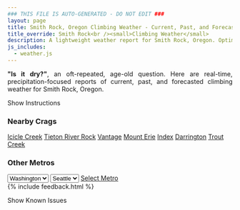 ```yaml
---
### THIS FILE IS AUTO-GENERATED - DO NOT EDIT ###
layout: page
title: Smith Rock, Oregon Climbing Weather - Current, Past, and Forecasted Report
title_override: Smith Rock<br /><small>Climbing Weather</small>
description: A lightweight weather report for Smith Rock, Oregon. Optimized for slow internet connections.
js_includes:
  - weather.js
---
```


<section class="measure center lh-copy f5-ns f6 ph2 mv4" style="text-align: justify;">
<strong>"Is it dry?"</strong>, an oft-repeated, age-old question. Here are real-time,
precipitation-focused reports of current, past, and forecasted climbing weather for Smith Rock, Oregon.
</section>

<p id="settings-toggle" class="mw5 b center tc hover-light-red black-70 pointer">Show Instructions</p>
<section id="settings" class="overflow-hidden" style="display:none;">
    <div class="mv2 ph2 center">
        <div class="fn f6 tc pv2">
            <p class="measure lh-copy center"><strong>Show/hide hourly forecasts</strong> by clicking the desired day.</p>
            <hr class="mw5 p0 mv2 o-60 b0 bt b--light-red light-red bg-light-red">
            <p class="measure lh-copy center"><strong>Current and Past conditions</strong> are measured by the nearest weather station. <strong>Forecast conditions</strong> are calculated and polled separately.</p>
            <hr class="mw5 p0 mv2 o-60 b0 bt b--light-red light-red bg-light-red">
            <p class="measure lh-copy center"><strong>Having issues?</strong> Try <a id="clear-cache" class="no-underline relative fancy-link light-red hover-light-red" href="#">clearing the local cache</a>.</p>
            <hr class="mw5 p0 mv2 o-60 b0 bt b--light-red light-red bg-light-red">
            <p class="measure lh-copy center">Weather data sourced from <a class="no-underline fancy-link relative light-red" target="_blank" href="https://www.weather.gov/documentation/services-web-api">weather.gov</a>.</p>
        </div>
    </div>
</section>
<section id="weather" data-crag="smith-rock-oregon" class="mv4-ns mv3 ph2 center"></section>
<section id="nearby" class="tc lh-copy">
  <h3>Nearby Crags</h3>
<a class="nowrap no-underline fancy-link relative light-red mh3" href="/crags/icicle-creek-washington-weather.html">Icicle Creek</a>
<a class="nowrap no-underline fancy-link relative light-red mh3" href="/crags/tieton-river-rock-washington-weather.html">Tieton River Rock</a>
<a class="nowrap no-underline fancy-link relative light-red mh3" href="/crags/vantage-washington-weather.html">Vantage</a>
<a class="nowrap no-underline fancy-link relative light-red mh3" href="/crags/mount-erie-washington-weather.html">Mount Erie</a>
<a class="nowrap no-underline fancy-link relative light-red mh3" href="/crags/index-washington-weather.html">Index</a>
<a class="nowrap no-underline fancy-link relative light-red mh3" href="/crags/darrington-washington-weather.html">Darrington</a>
<a class="nowrap no-underline fancy-link relative light-red mh3" href="/crags/trout-creek-oregon-weather.html">Trout Creek</a>
</section>
<section id="nearby" class="tc lh-copy">
  <h3>Other Metros</h3>
  <select class="ma1 bg-near-white pa2" id="stateSel">
    <option value="Texas">Texas</option>
    <option value="Washington" selected>Washington</option>
    <option value="Colorado">Colorado</option>
    <option value="Tennessee">Tennessee</option>
    <option value="Utah">Utah</option>
    <option value="California">California</option>
  </select>
  <select class="ma1 bg-near-white pa2" id="citySel">
    <option value="Seattle" selected>Seattle</option>
  </select>
  <a id="selectMetro" class="f6 link dim ph3 pv2 ma1 dib white bg-light-red" href="/crags/seattle-washington-weather.html">Select Metro</a>
  <script>
    var states = [];
    states["Texas"] = "Austin"
    states["Washington"] = "Seattle"
    states["Colorado"] = "Denver"
    states["Tennessee"] = "Nashville"
    states["Utah"] = "Salt Lake City"
    states["California"] = "San Francisco|Los Angeles"
  </script>
</section>
{% include feedback.html %}
<p id="issues-toggle" class="mw5 b center tc hover-light-red black-70 pointer">Show Known Issues</p>
<section id="issues" class="overflow-hidden tc f6">
</section>

<script>
  var weekly_PDT_43_53 = {"updated":"2020-12-21T05:27:28+00:00","units":"us","forecastGenerator":"BaselineForecastGenerator","generatedAt":"2020-12-21T08:52:20+00:00","updateTime":"2020-12-21T05:27:28+00:00","validTimes":"2020-12-20T23:00:00+00:00/P7DT15H","elevation":{"value":791.8704,"unitCode":"unit:m"},"periods":[{"number":1,"name":"Overnight","startTime":"2020-12-21T00:00:00-08:00","endTime":"2020-12-21T06:00:00-08:00","isDaytime":false,"temperature":45,"temperatureUnit":"F","temperatureTrend":"rising","windSpeed":"10 mph","windDirection":"S","icon":"https://api.weather.gov/icons/land/night/bkn?size=medium","shortForecast":"Mostly Cloudy","detailedForecast":"Mostly cloudy. Low around 45, with temperatures rising to around 47 overnight. South wind around 10 mph. New rainfall amounts less than a tenth of an inch possible."},{"number":2,"name":"Monday","startTime":"2020-12-21T06:00:00-08:00","endTime":"2020-12-21T18:00:00-08:00","isDaytime":true,"temperature":56,"temperatureUnit":"F","temperatureTrend":"falling","windSpeed":"10 to 18 mph","windDirection":"S","icon":"https://api.weather.gov/icons/land/day/sct/rain,40?size=medium","shortForecast":"Mostly Sunny then Chance Light Rain","detailedForecast":"A chance of rain after 4pm. Mostly sunny. High near 56, with temperatures falling to around 50 in the afternoon. South wind 10 to 18 mph, with gusts as high as 25 mph. Chance of precipitation is 40%. New rainfall amounts less than a tenth of an inch possible."},{"number":3,"name":"Monday Night","startTime":"2020-12-21T18:00:00-08:00","endTime":"2020-12-22T06:00:00-08:00","isDaytime":false,"temperature":28,"temperatureUnit":"F","temperatureTrend":"rising","windSpeed":"8 to 18 mph","windDirection":"W","icon":"https://api.weather.gov/icons/land/night/snow,40/snow,20?size=medium","shortForecast":"Chance Rain And Snow","detailedForecast":"A chance of rain before 7pm, then a chance of rain and snow between 7pm and 4am. Mostly cloudy. Low around 28, with temperatures rising to around 30 overnight. West wind 8 to 18 mph, with gusts as high as 25 mph. Chance of precipitation is 40%. Little or no snow accumulation expected."},{"number":4,"name":"Tuesday","startTime":"2020-12-22T06:00:00-08:00","endTime":"2020-12-22T18:00:00-08:00","isDaytime":true,"temperature":41,"temperatureUnit":"F","temperatureTrend":null,"windSpeed":"9 mph","windDirection":"W","icon":"https://api.weather.gov/icons/land/day/sct?size=medium","shortForecast":"Mostly Sunny","detailedForecast":"Mostly sunny, with a high near 41. West wind around 9 mph."},{"number":5,"name":"Tuesday Night","startTime":"2020-12-22T18:00:00-08:00","endTime":"2020-12-23T06:00:00-08:00","isDaytime":false,"temperature":18,"temperatureUnit":"F","temperatureTrend":null,"windSpeed":"2 to 7 mph","windDirection":"SE","icon":"https://api.weather.gov/icons/land/night/few?size=medium","shortForecast":"Mostly Clear","detailedForecast":"Mostly clear, with a low around 18. Southeast wind 2 to 7 mph."},{"number":6,"name":"Wednesday","startTime":"2020-12-23T06:00:00-08:00","endTime":"2020-12-23T18:00:00-08:00","isDaytime":true,"temperature":43,"temperatureUnit":"F","temperatureTrend":null,"windSpeed":"8 mph","windDirection":"SE","icon":"https://api.weather.gov/icons/land/day/sct?size=medium","shortForecast":"Mostly Sunny","detailedForecast":"Mostly sunny, with a high near 43."},{"number":7,"name":"Wednesday Night","startTime":"2020-12-23T18:00:00-08:00","endTime":"2020-12-24T06:00:00-08:00","isDaytime":false,"temperature":24,"temperatureUnit":"F","temperatureTrend":null,"windSpeed":"7 mph","windDirection":"SE","icon":"https://api.weather.gov/icons/land/night/sct?size=medium","shortForecast":"Partly Cloudy","detailedForecast":"Partly cloudy, with a low around 24."},{"number":8,"name":"Thursday","startTime":"2020-12-24T06:00:00-08:00","endTime":"2020-12-24T18:00:00-08:00","isDaytime":true,"temperature":44,"temperatureUnit":"F","temperatureTrend":null,"windSpeed":"9 mph","windDirection":"SE","icon":"https://api.weather.gov/icons/land/day/sct?size=medium","shortForecast":"Mostly Sunny","detailedForecast":"Mostly sunny, with a high near 44."},{"number":9,"name":"Thursday Night","startTime":"2020-12-24T18:00:00-08:00","endTime":"2020-12-25T06:00:00-08:00","isDaytime":false,"temperature":26,"temperatureUnit":"F","temperatureTrend":null,"windSpeed":"8 mph","windDirection":"SE","icon":"https://api.weather.gov/icons/land/night/sct?size=medium","shortForecast":"Partly Cloudy","detailedForecast":"Partly cloudy, with a low around 26."},{"number":10,"name":"Christmas Day","startTime":"2020-12-25T06:00:00-08:00","endTime":"2020-12-25T18:00:00-08:00","isDaytime":true,"temperature":43,"temperatureUnit":"F","temperatureTrend":null,"windSpeed":"9 mph","windDirection":"SE","icon":"https://api.weather.gov/icons/land/day/snow?size=medium","shortForecast":"Slight Chance Light Snow","detailedForecast":"A slight chance of snow between 10am and 1pm, then a slight chance of rain and snow. Mostly cloudy, with a high near 43."},{"number":11,"name":"Friday Night","startTime":"2020-12-25T18:00:00-08:00","endTime":"2020-12-26T06:00:00-08:00","isDaytime":false,"temperature":28,"temperatureUnit":"F","temperatureTrend":null,"windSpeed":"7 mph","windDirection":"S","icon":"https://api.weather.gov/icons/land/night/snow/bkn?size=medium","shortForecast":"Slight Chance Rain And Snow then Mostly Cloudy","detailedForecast":"A slight chance of rain before 7pm, then a slight chance of rain and snow between 7pm and 10pm. Mostly cloudy, with a low around 28."},{"number":12,"name":"Saturday","startTime":"2020-12-26T06:00:00-08:00","endTime":"2020-12-26T18:00:00-08:00","isDaytime":true,"temperature":43,"temperatureUnit":"F","temperatureTrend":null,"windSpeed":"7 mph","windDirection":"SW","icon":"https://api.weather.gov/icons/land/day/bkn?size=medium","shortForecast":"Partly Sunny","detailedForecast":"Partly sunny, with a high near 43."},{"number":13,"name":"Saturday Night","startTime":"2020-12-26T18:00:00-08:00","endTime":"2020-12-27T06:00:00-08:00","isDaytime":false,"temperature":25,"temperatureUnit":"F","temperatureTrend":null,"windSpeed":"6 mph","windDirection":"S","icon":"https://api.weather.gov/icons/land/night/bkn?size=medium","shortForecast":"Mostly Cloudy","detailedForecast":"Mostly cloudy, with a low around 25."},{"number":14,"name":"Sunday","startTime":"2020-12-27T06:00:00-08:00","endTime":"2020-12-27T18:00:00-08:00","isDaytime":true,"temperature":41,"temperatureUnit":"F","temperatureTrend":null,"windSpeed":"5 to 8 mph","windDirection":"SE","icon":"https://api.weather.gov/icons/land/day/bkn?size=medium","shortForecast":"Partly Sunny","detailedForecast":"Partly sunny, with a high near 41."}]}
  var hourly_PDT_43_53 = {"@context":["https://geojson.org/geojson-ld/geojson-context.jsonld",{"@version":"1.1","wx":"https://api.weather.gov/ontology#","geo":"http://www.opengis.net/ont/geosparql#","unit":"http://codes.wmo.int/common/unit/","@vocab":"https://api.weather.gov/ontology#"}],"type":"Feature","geometry":{"type":"Polygon","coordinates":[[[-121.1572663,44.3785809],[-121.1515057,44.3575001],[-121.1219841,44.3616204],[-121.1277386,44.3827015],[-121.1572663,44.3785809]]]},"properties":{"updated":"2020-12-21T05:27:28+00:00","units":"us","forecastGenerator":"HourlyForecastGenerator","generatedAt":"2020-12-21T08:52:21+00:00","updateTime":"2020-12-21T05:27:28+00:00","validTimes":"2020-12-20T23:00:00+00:00/P7DT15H","elevation":{"value":791.8704,"unitCode":"unit:m"},"periods":[{"number":1,"name":"","startTime":"2020-12-21T00:00:00-08:00","endTime":"2020-12-21T01:00:00-08:00","isDaytime":false,"temperature":49,"temperatureUnit":"F","temperatureTrend":null,"windSpeed":"9 mph","windDirection":"S","icon":"https://api.weather.gov/icons/land/night/bkn?size=small","shortForecast":"Mostly Cloudy","detailedForecast":""},{"number":2,"name":"","startTime":"2020-12-21T01:00:00-08:00","endTime":"2020-12-21T02:00:00-08:00","isDaytime":false,"temperature":49,"temperatureUnit":"F","temperatureTrend":null,"windSpeed":"10 mph","windDirection":"S","icon":"https://api.weather.gov/icons/land/night/bkn?size=small","shortForecast":"Mostly Cloudy","detailedForecast":""},{"number":3,"name":"","startTime":"2020-12-21T02:00:00-08:00","endTime":"2020-12-21T03:00:00-08:00","isDaytime":false,"temperature":49,"temperatureUnit":"F","temperatureTrend":null,"windSpeed":"10 mph","windDirection":"S","icon":"https://api.weather.gov/icons/land/night/bkn?size=small","shortForecast":"Mostly Cloudy","detailedForecast":""},{"number":4,"name":"","startTime":"2020-12-21T03:00:00-08:00","endTime":"2020-12-21T04:00:00-08:00","isDaytime":false,"temperature":49,"temperatureUnit":"F","temperatureTrend":null,"windSpeed":"10 mph","windDirection":"S","icon":"https://api.weather.gov/icons/land/night/bkn?size=small","shortForecast":"Mostly Cloudy","detailedForecast":""},{"number":5,"name":"","startTime":"2020-12-21T04:00:00-08:00","endTime":"2020-12-21T05:00:00-08:00","isDaytime":false,"temperature":48,"temperatureUnit":"F","temperatureTrend":null,"windSpeed":"10 mph","windDirection":"S","icon":"https://api.weather.gov/icons/land/night/bkn?size=small","shortForecast":"Mostly Cloudy","detailedForecast":""},{"number":6,"name":"","startTime":"2020-12-21T05:00:00-08:00","endTime":"2020-12-21T06:00:00-08:00","isDaytime":false,"temperature":47,"temperatureUnit":"F","temperatureTrend":null,"windSpeed":"10 mph","windDirection":"S","icon":"https://api.weather.gov/icons/land/night/bkn?size=small","shortForecast":"Mostly Cloudy","detailedForecast":""},{"number":7,"name":"","startTime":"2020-12-21T06:00:00-08:00","endTime":"2020-12-21T07:00:00-08:00","isDaytime":true,"temperature":46,"temperatureUnit":"F","temperatureTrend":null,"windSpeed":"10 mph","windDirection":"S","icon":"https://api.weather.gov/icons/land/day/bkn?size=small","shortForecast":"Partly Sunny","detailedForecast":""},{"number":8,"name":"","startTime":"2020-12-21T07:00:00-08:00","endTime":"2020-12-21T08:00:00-08:00","isDaytime":true,"temperature":45,"temperatureUnit":"F","temperatureTrend":null,"windSpeed":"10 mph","windDirection":"S","icon":"https://api.weather.gov/icons/land/day/sct?size=small","shortForecast":"Mostly Sunny","detailedForecast":""},{"number":9,"name":"","startTime":"2020-12-21T08:00:00-08:00","endTime":"2020-12-21T09:00:00-08:00","isDaytime":true,"temperature":45,"temperatureUnit":"F","temperatureTrend":null,"windSpeed":"10 mph","windDirection":"S","icon":"https://api.weather.gov/icons/land/day/sct?size=small","shortForecast":"Mostly Sunny","detailedForecast":""},{"number":10,"name":"","startTime":"2020-12-21T09:00:00-08:00","endTime":"2020-12-21T10:00:00-08:00","isDaytime":true,"temperature":46,"temperatureUnit":"F","temperatureTrend":null,"windSpeed":"10 mph","windDirection":"S","icon":"https://api.weather.gov/icons/land/day/sct?size=small","shortForecast":"Mostly Sunny","detailedForecast":""},{"number":11,"name":"","startTime":"2020-12-21T10:00:00-08:00","endTime":"2020-12-21T11:00:00-08:00","isDaytime":true,"temperature":48,"temperatureUnit":"F","temperatureTrend":null,"windSpeed":"10 mph","windDirection":"S","icon":"https://api.weather.gov/icons/land/day/sct?size=small","shortForecast":"Mostly Sunny","detailedForecast":""},{"number":12,"name":"","startTime":"2020-12-21T11:00:00-08:00","endTime":"2020-12-21T12:00:00-08:00","isDaytime":true,"temperature":51,"temperatureUnit":"F","temperatureTrend":null,"windSpeed":"10 mph","windDirection":"S","icon":"https://api.weather.gov/icons/land/day/sct?size=small","shortForecast":"Mostly Sunny","detailedForecast":""},{"number":13,"name":"","startTime":"2020-12-21T12:00:00-08:00","endTime":"2020-12-21T13:00:00-08:00","isDaytime":true,"temperature":53,"temperatureUnit":"F","temperatureTrend":null,"windSpeed":"10 mph","windDirection":"S","icon":"https://api.weather.gov/icons/land/day/sct?size=small","shortForecast":"Mostly Sunny","detailedForecast":""},{"number":14,"name":"","startTime":"2020-12-21T13:00:00-08:00","endTime":"2020-12-21T14:00:00-08:00","isDaytime":true,"temperature":55,"temperatureUnit":"F","temperatureTrend":null,"windSpeed":"15 mph","windDirection":"S","icon":"https://api.weather.gov/icons/land/day/sct?size=small","shortForecast":"Mostly Sunny","detailedForecast":""},{"number":15,"name":"","startTime":"2020-12-21T14:00:00-08:00","endTime":"2020-12-21T15:00:00-08:00","isDaytime":true,"temperature":56,"temperatureUnit":"F","temperatureTrend":null,"windSpeed":"15 mph","windDirection":"S","icon":"https://api.weather.gov/icons/land/day/sct?size=small","shortForecast":"Mostly Sunny","detailedForecast":""},{"number":16,"name":"","startTime":"2020-12-21T15:00:00-08:00","endTime":"2020-12-21T16:00:00-08:00","isDaytime":true,"temperature":56,"temperatureUnit":"F","temperatureTrend":null,"windSpeed":"15 mph","windDirection":"S","icon":"https://api.weather.gov/icons/land/day/sct?size=small","shortForecast":"Mostly Sunny","detailedForecast":""},{"number":17,"name":"","startTime":"2020-12-21T16:00:00-08:00","endTime":"2020-12-21T17:00:00-08:00","isDaytime":true,"temperature":54,"temperatureUnit":"F","temperatureTrend":null,"windSpeed":"18 mph","windDirection":"W","icon":"https://api.weather.gov/icons/land/day/rain?size=small","shortForecast":"Chance Light Rain","detailedForecast":""},{"number":18,"name":"","startTime":"2020-12-21T17:00:00-08:00","endTime":"2020-12-21T18:00:00-08:00","isDaytime":true,"temperature":50,"temperatureUnit":"F","temperatureTrend":null,"windSpeed":"18 mph","windDirection":"W","icon":"https://api.weather.gov/icons/land/day/rain?size=small","shortForecast":"Chance Light Rain","detailedForecast":""},{"number":19,"name":"","startTime":"2020-12-21T18:00:00-08:00","endTime":"2020-12-21T19:00:00-08:00","isDaytime":false,"temperature":46,"temperatureUnit":"F","temperatureTrend":null,"windSpeed":"18 mph","windDirection":"W","icon":"https://api.weather.gov/icons/land/night/rain?size=small","shortForecast":"Chance Light Rain","detailedForecast":""},{"number":20,"name":"","startTime":"2020-12-21T19:00:00-08:00","endTime":"2020-12-21T20:00:00-08:00","isDaytime":false,"temperature":42,"temperatureUnit":"F","temperatureTrend":null,"windSpeed":"16 mph","windDirection":"W","icon":"https://api.weather.gov/icons/land/night/snow?size=small","shortForecast":"Chance Rain And Snow","detailedForecast":""},{"number":21,"name":"","startTime":"2020-12-21T20:00:00-08:00","endTime":"2020-12-21T21:00:00-08:00","isDaytime":false,"temperature":40,"temperatureUnit":"F","temperatureTrend":null,"windSpeed":"16 mph","windDirection":"W","icon":"https://api.weather.gov/icons/land/night/snow?size=small","shortForecast":"Chance Rain And Snow","detailedForecast":""},{"number":22,"name":"","startTime":"2020-12-21T21:00:00-08:00","endTime":"2020-12-21T22:00:00-08:00","isDaytime":false,"temperature":38,"temperatureUnit":"F","temperatureTrend":null,"windSpeed":"16 mph","windDirection":"W","icon":"https://api.weather.gov/icons/land/night/snow?size=small","shortForecast":"Chance Rain And Snow","detailedForecast":""},{"number":23,"name":"","startTime":"2020-12-21T22:00:00-08:00","endTime":"2020-12-21T23:00:00-08:00","isDaytime":false,"temperature":37,"temperatureUnit":"F","temperatureTrend":null,"windSpeed":"12 mph","windDirection":"W","icon":"https://api.weather.gov/icons/land/night/snow?size=small","shortForecast":"Slight Chance Light Snow","detailedForecast":""},{"number":24,"name":"","startTime":"2020-12-21T23:00:00-08:00","endTime":"2020-12-22T00:00:00-08:00","isDaytime":false,"temperature":35,"temperatureUnit":"F","temperatureTrend":null,"windSpeed":"12 mph","windDirection":"W","icon":"https://api.weather.gov/icons/land/night/snow?size=small","shortForecast":"Slight Chance Light Snow","detailedForecast":""},{"number":25,"name":"","startTime":"2020-12-22T00:00:00-08:00","endTime":"2020-12-22T01:00:00-08:00","isDaytime":false,"temperature":33,"temperatureUnit":"F","temperatureTrend":null,"windSpeed":"12 mph","windDirection":"W","icon":"https://api.weather.gov/icons/land/night/snow?size=small","shortForecast":"Slight Chance Light Snow","detailedForecast":""},{"number":26,"name":"","startTime":"2020-12-22T01:00:00-08:00","endTime":"2020-12-22T02:00:00-08:00","isDaytime":false,"temperature":31,"temperatureUnit":"F","temperatureTrend":null,"windSpeed":"14 mph","windDirection":"W","icon":"https://api.weather.gov/icons/land/night/snow?size=small","shortForecast":"Slight Chance Light Snow","detailedForecast":""},{"number":27,"name":"","startTime":"2020-12-22T02:00:00-08:00","endTime":"2020-12-22T03:00:00-08:00","isDaytime":false,"temperature":31,"temperatureUnit":"F","temperatureTrend":null,"windSpeed":"14 mph","windDirection":"W","icon":"https://api.weather.gov/icons/land/night/snow?size=small","shortForecast":"Slight Chance Light Snow","detailedForecast":""},{"number":28,"name":"","startTime":"2020-12-22T03:00:00-08:00","endTime":"2020-12-22T04:00:00-08:00","isDaytime":false,"temperature":31,"temperatureUnit":"F","temperatureTrend":null,"windSpeed":"14 mph","windDirection":"W","icon":"https://api.weather.gov/icons/land/night/snow?size=small","shortForecast":"Slight Chance Light Snow","detailedForecast":""},{"number":29,"name":"","startTime":"2020-12-22T04:00:00-08:00","endTime":"2020-12-22T05:00:00-08:00","isDaytime":false,"temperature":31,"temperatureUnit":"F","temperatureTrend":null,"windSpeed":"8 mph","windDirection":"W","icon":"https://api.weather.gov/icons/land/night/sct?size=small","shortForecast":"Partly Cloudy","detailedForecast":""},{"number":30,"name":"","startTime":"2020-12-22T05:00:00-08:00","endTime":"2020-12-22T06:00:00-08:00","isDaytime":false,"temperature":30,"temperatureUnit":"F","temperatureTrend":null,"windSpeed":"8 mph","windDirection":"W","icon":"https://api.weather.gov/icons/land/night/sct?size=small","shortForecast":"Partly Cloudy","detailedForecast":""},{"number":31,"name":"","startTime":"2020-12-22T06:00:00-08:00","endTime":"2020-12-22T07:00:00-08:00","isDaytime":true,"temperature":29,"temperatureUnit":"F","temperatureTrend":null,"windSpeed":"8 mph","windDirection":"W","icon":"https://api.weather.gov/icons/land/day/sct?size=small","shortForecast":"Mostly Sunny","detailedForecast":""},{"number":32,"name":"","startTime":"2020-12-22T07:00:00-08:00","endTime":"2020-12-22T08:00:00-08:00","isDaytime":true,"temperature":28,"temperatureUnit":"F","temperatureTrend":null,"windSpeed":"9 mph","windDirection":"W","icon":"https://api.weather.gov/icons/land/day/sct?size=small","shortForecast":"Mostly Sunny","detailedForecast":""},{"number":33,"name":"","startTime":"2020-12-22T08:00:00-08:00","endTime":"2020-12-22T09:00:00-08:00","isDaytime":true,"temperature":30,"temperatureUnit":"F","temperatureTrend":null,"windSpeed":"9 mph","windDirection":"W","icon":"https://api.weather.gov/icons/land/day/sct?size=small","shortForecast":"Mostly Sunny","detailedForecast":""},{"number":34,"name":"","startTime":"2020-12-22T09:00:00-08:00","endTime":"2020-12-22T10:00:00-08:00","isDaytime":true,"temperature":32,"temperatureUnit":"F","temperatureTrend":null,"windSpeed":"9 mph","windDirection":"W","icon":"https://api.weather.gov/icons/land/day/sct?size=small","shortForecast":"Mostly Sunny","detailedForecast":""},{"number":35,"name":"","startTime":"2020-12-22T10:00:00-08:00","endTime":"2020-12-22T11:00:00-08:00","isDaytime":true,"temperature":35,"temperatureUnit":"F","temperatureTrend":null,"windSpeed":"9 mph","windDirection":"W","icon":"https://api.weather.gov/icons/land/day/sct?size=small","shortForecast":"Mostly Sunny","detailedForecast":""},{"number":36,"name":"","startTime":"2020-12-22T11:00:00-08:00","endTime":"2020-12-22T12:00:00-08:00","isDaytime":true,"temperature":38,"temperatureUnit":"F","temperatureTrend":null,"windSpeed":"9 mph","windDirection":"W","icon":"https://api.weather.gov/icons/land/day/sct?size=small","shortForecast":"Mostly Sunny","detailedForecast":""},{"number":37,"name":"","startTime":"2020-12-22T12:00:00-08:00","endTime":"2020-12-22T13:00:00-08:00","isDaytime":true,"temperature":39,"temperatureUnit":"F","temperatureTrend":null,"windSpeed":"9 mph","windDirection":"W","icon":"https://api.weather.gov/icons/land/day/sct?size=small","shortForecast":"Mostly Sunny","detailedForecast":""},{"number":38,"name":"","startTime":"2020-12-22T13:00:00-08:00","endTime":"2020-12-22T14:00:00-08:00","isDaytime":true,"temperature":40,"temperatureUnit":"F","temperatureTrend":null,"windSpeed":"7 mph","windDirection":"NW","icon":"https://api.weather.gov/icons/land/day/few?size=small","shortForecast":"Sunny","detailedForecast":""},{"number":39,"name":"","startTime":"2020-12-22T14:00:00-08:00","endTime":"2020-12-22T15:00:00-08:00","isDaytime":true,"temperature":41,"temperatureUnit":"F","temperatureTrend":null,"windSpeed":"7 mph","windDirection":"NW","icon":"https://api.weather.gov/icons/land/day/few?size=small","shortForecast":"Sunny","detailedForecast":""},{"number":40,"name":"","startTime":"2020-12-22T15:00:00-08:00","endTime":"2020-12-22T16:00:00-08:00","isDaytime":true,"temperature":41,"temperatureUnit":"F","temperatureTrend":null,"windSpeed":"7 mph","windDirection":"NW","icon":"https://api.weather.gov/icons/land/day/few?size=small","shortForecast":"Sunny","detailedForecast":""},{"number":41,"name":"","startTime":"2020-12-22T16:00:00-08:00","endTime":"2020-12-22T17:00:00-08:00","isDaytime":true,"temperature":39,"temperatureUnit":"F","temperatureTrend":null,"windSpeed":"7 mph","windDirection":"NW","icon":"https://api.weather.gov/icons/land/day/few?size=small","shortForecast":"Sunny","detailedForecast":""},{"number":42,"name":"","startTime":"2020-12-22T17:00:00-08:00","endTime":"2020-12-22T18:00:00-08:00","isDaytime":true,"temperature":36,"temperatureUnit":"F","temperatureTrend":null,"windSpeed":"7 mph","windDirection":"NW","icon":"https://api.weather.gov/icons/land/day/few?size=small","shortForecast":"Sunny","detailedForecast":""},{"number":43,"name":"","startTime":"2020-12-22T18:00:00-08:00","endTime":"2020-12-22T19:00:00-08:00","isDaytime":false,"temperature":32,"temperatureUnit":"F","temperatureTrend":null,"windSpeed":"7 mph","windDirection":"NW","icon":"https://api.weather.gov/icons/land/night/few?size=small","shortForecast":"Mostly Clear","detailedForecast":""},{"number":44,"name":"","startTime":"2020-12-22T19:00:00-08:00","endTime":"2020-12-22T20:00:00-08:00","isDaytime":false,"temperature":29,"temperatureUnit":"F","temperatureTrend":null,"windSpeed":"3 mph","windDirection":"NW","icon":"https://api.weather.gov/icons/land/night/few?size=small","shortForecast":"Mostly Clear","detailedForecast":""},{"number":45,"name":"","startTime":"2020-12-22T20:00:00-08:00","endTime":"2020-12-22T21:00:00-08:00","isDaytime":false,"temperature":28,"temperatureUnit":"F","temperatureTrend":null,"windSpeed":"3 mph","windDirection":"NW","icon":"https://api.weather.gov/icons/land/night/few?size=small","shortForecast":"Mostly Clear","detailedForecast":""},{"number":46,"name":"","startTime":"2020-12-22T21:00:00-08:00","endTime":"2020-12-22T22:00:00-08:00","isDaytime":false,"temperature":27,"temperatureUnit":"F","temperatureTrend":null,"windSpeed":"3 mph","windDirection":"NW","icon":"https://api.weather.gov/icons/land/night/few?size=small","shortForecast":"Mostly Clear","detailedForecast":""},{"number":47,"name":"","startTime":"2020-12-22T22:00:00-08:00","endTime":"2020-12-22T23:00:00-08:00","isDaytime":false,"temperature":27,"temperatureUnit":"F","temperatureTrend":null,"windSpeed":"2 mph","windDirection":"S","icon":"https://api.weather.gov/icons/land/night/few?size=small","shortForecast":"Mostly Clear","detailedForecast":""},{"number":48,"name":"","startTime":"2020-12-22T23:00:00-08:00","endTime":"2020-12-23T00:00:00-08:00","isDaytime":false,"temperature":25,"temperatureUnit":"F","temperatureTrend":null,"windSpeed":"2 mph","windDirection":"S","icon":"https://api.weather.gov/icons/land/night/few?size=small","shortForecast":"Mostly Clear","detailedForecast":""},{"number":49,"name":"","startTime":"2020-12-23T00:00:00-08:00","endTime":"2020-12-23T01:00:00-08:00","isDaytime":false,"temperature":24,"temperatureUnit":"F","temperatureTrend":null,"windSpeed":"2 mph","windDirection":"S","icon":"https://api.weather.gov/icons/land/night/few?size=small","shortForecast":"Mostly Clear","detailedForecast":""},{"number":50,"name":"","startTime":"2020-12-23T01:00:00-08:00","endTime":"2020-12-23T02:00:00-08:00","isDaytime":false,"temperature":23,"temperatureUnit":"F","temperatureTrend":null,"windSpeed":"3 mph","windDirection":"SE","icon":"https://api.weather.gov/icons/land/night/few?size=small","shortForecast":"Mostly Clear","detailedForecast":""},{"number":51,"name":"","startTime":"2020-12-23T02:00:00-08:00","endTime":"2020-12-23T03:00:00-08:00","isDaytime":false,"temperature":23,"temperatureUnit":"F","temperatureTrend":null,"windSpeed":"3 mph","windDirection":"SE","icon":"https://api.weather.gov/icons/land/night/few?size=small","shortForecast":"Mostly Clear","detailedForecast":""},{"number":52,"name":"","startTime":"2020-12-23T03:00:00-08:00","endTime":"2020-12-23T04:00:00-08:00","isDaytime":false,"temperature":24,"temperatureUnit":"F","temperatureTrend":null,"windSpeed":"3 mph","windDirection":"SE","icon":"https://api.weather.gov/icons/land/night/few?size=small","shortForecast":"Mostly Clear","detailedForecast":""},{"number":53,"name":"","startTime":"2020-12-23T04:00:00-08:00","endTime":"2020-12-23T05:00:00-08:00","isDaytime":false,"temperature":23,"temperatureUnit":"F","temperatureTrend":null,"windSpeed":"6 mph","windDirection":"SE","icon":"https://api.weather.gov/icons/land/night/few?size=small","shortForecast":"Mostly Clear","detailedForecast":""},{"number":54,"name":"","startTime":"2020-12-23T05:00:00-08:00","endTime":"2020-12-23T06:00:00-08:00","isDaytime":false,"temperature":21,"temperatureUnit":"F","temperatureTrend":null,"windSpeed":"6 mph","windDirection":"SE","icon":"https://api.weather.gov/icons/land/night/few?size=small","shortForecast":"Mostly Clear","detailedForecast":""},{"number":55,"name":"","startTime":"2020-12-23T06:00:00-08:00","endTime":"2020-12-23T07:00:00-08:00","isDaytime":true,"temperature":19,"temperatureUnit":"F","temperatureTrend":null,"windSpeed":"6 mph","windDirection":"SE","icon":"https://api.weather.gov/icons/land/day/few?size=small","shortForecast":"Sunny","detailedForecast":""},{"number":56,"name":"","startTime":"2020-12-23T07:00:00-08:00","endTime":"2020-12-23T08:00:00-08:00","isDaytime":true,"temperature":18,"temperatureUnit":"F","temperatureTrend":null,"windSpeed":"7 mph","windDirection":"SE","icon":"https://api.weather.gov/icons/land/day/sct?size=small","shortForecast":"Mostly Sunny","detailedForecast":""},{"number":57,"name":"","startTime":"2020-12-23T08:00:00-08:00","endTime":"2020-12-23T09:00:00-08:00","isDaytime":true,"temperature":21,"temperatureUnit":"F","temperatureTrend":null,"windSpeed":"7 mph","windDirection":"SE","icon":"https://api.weather.gov/icons/land/day/sct?size=small","shortForecast":"Mostly Sunny","detailedForecast":""},{"number":58,"name":"","startTime":"2020-12-23T09:00:00-08:00","endTime":"2020-12-23T10:00:00-08:00","isDaytime":true,"temperature":25,"temperatureUnit":"F","temperatureTrend":null,"windSpeed":"7 mph","windDirection":"SE","icon":"https://api.weather.gov/icons/land/day/sct?size=small","shortForecast":"Mostly Sunny","detailedForecast":""},{"number":59,"name":"","startTime":"2020-12-23T10:00:00-08:00","endTime":"2020-12-23T11:00:00-08:00","isDaytime":true,"temperature":31,"temperatureUnit":"F","temperatureTrend":null,"windSpeed":"7 mph","windDirection":"SE","icon":"https://api.weather.gov/icons/land/day/few?size=small","shortForecast":"Sunny","detailedForecast":""},{"number":60,"name":"","startTime":"2020-12-23T11:00:00-08:00","endTime":"2020-12-23T12:00:00-08:00","isDaytime":true,"temperature":36,"temperatureUnit":"F","temperatureTrend":null,"windSpeed":"7 mph","windDirection":"SE","icon":"https://api.weather.gov/icons/land/day/few?size=small","shortForecast":"Sunny","detailedForecast":""},{"number":61,"name":"","startTime":"2020-12-23T12:00:00-08:00","endTime":"2020-12-23T13:00:00-08:00","isDaytime":true,"temperature":40,"temperatureUnit":"F","temperatureTrend":null,"windSpeed":"7 mph","windDirection":"SE","icon":"https://api.weather.gov/icons/land/day/few?size=small","shortForecast":"Sunny","detailedForecast":""},{"number":62,"name":"","startTime":"2020-12-23T13:00:00-08:00","endTime":"2020-12-23T14:00:00-08:00","isDaytime":true,"temperature":43,"temperatureUnit":"F","temperatureTrend":null,"windSpeed":"8 mph","windDirection":"SE","icon":"https://api.weather.gov/icons/land/day/sct?size=small","shortForecast":"Mostly Sunny","detailedForecast":""},{"number":63,"name":"","startTime":"2020-12-23T14:00:00-08:00","endTime":"2020-12-23T15:00:00-08:00","isDaytime":true,"temperature":43,"temperatureUnit":"F","temperatureTrend":null,"windSpeed":"8 mph","windDirection":"SE","icon":"https://api.weather.gov/icons/land/day/sct?size=small","shortForecast":"Mostly Sunny","detailedForecast":""},{"number":64,"name":"","startTime":"2020-12-23T15:00:00-08:00","endTime":"2020-12-23T16:00:00-08:00","isDaytime":true,"temperature":42,"temperatureUnit":"F","temperatureTrend":null,"windSpeed":"8 mph","windDirection":"SE","icon":"https://api.weather.gov/icons/land/day/sct?size=small","shortForecast":"Mostly Sunny","detailedForecast":""},{"number":65,"name":"","startTime":"2020-12-23T16:00:00-08:00","endTime":"2020-12-23T17:00:00-08:00","isDaytime":true,"temperature":39,"temperatureUnit":"F","temperatureTrend":null,"windSpeed":"7 mph","windDirection":"SE","icon":"https://api.weather.gov/icons/land/day/sct?size=small","shortForecast":"Mostly Sunny","detailedForecast":""},{"number":66,"name":"","startTime":"2020-12-23T17:00:00-08:00","endTime":"2020-12-23T18:00:00-08:00","isDaytime":true,"temperature":37,"temperatureUnit":"F","temperatureTrend":null,"windSpeed":"7 mph","windDirection":"SE","icon":"https://api.weather.gov/icons/land/day/sct?size=small","shortForecast":"Mostly Sunny","detailedForecast":""},{"number":67,"name":"","startTime":"2020-12-23T18:00:00-08:00","endTime":"2020-12-23T19:00:00-08:00","isDaytime":false,"temperature":33,"temperatureUnit":"F","temperatureTrend":null,"windSpeed":"7 mph","windDirection":"SE","icon":"https://api.weather.gov/icons/land/night/sct?size=small","shortForecast":"Partly Cloudy","detailedForecast":""},{"number":68,"name":"","startTime":"2020-12-23T19:00:00-08:00","endTime":"2020-12-23T20:00:00-08:00","isDaytime":false,"temperature":31,"temperatureUnit":"F","temperatureTrend":null,"windSpeed":"7 mph","windDirection":"SE","icon":"https://api.weather.gov/icons/land/night/sct?size=small","shortForecast":"Partly Cloudy","detailedForecast":""},{"number":69,"name":"","startTime":"2020-12-23T20:00:00-08:00","endTime":"2020-12-23T21:00:00-08:00","isDaytime":false,"temperature":29,"temperatureUnit":"F","temperatureTrend":null,"windSpeed":"7 mph","windDirection":"SE","icon":"https://api.weather.gov/icons/land/night/sct?size=small","shortForecast":"Partly Cloudy","detailedForecast":""},{"number":70,"name":"","startTime":"2020-12-23T21:00:00-08:00","endTime":"2020-12-23T22:00:00-08:00","isDaytime":false,"temperature":28,"temperatureUnit":"F","temperatureTrend":null,"windSpeed":"7 mph","windDirection":"SE","icon":"https://api.weather.gov/icons/land/night/sct?size=small","shortForecast":"Partly Cloudy","detailedForecast":""},{"number":71,"name":"","startTime":"2020-12-23T22:00:00-08:00","endTime":"2020-12-23T23:00:00-08:00","isDaytime":false,"temperature":29,"temperatureUnit":"F","temperatureTrend":null,"windSpeed":"6 mph","windDirection":"SE","icon":"https://api.weather.gov/icons/land/night/sct?size=small","shortForecast":"Partly Cloudy","detailedForecast":""},{"number":72,"name":"","startTime":"2020-12-23T23:00:00-08:00","endTime":"2020-12-24T00:00:00-08:00","isDaytime":false,"temperature":30,"temperatureUnit":"F","temperatureTrend":null,"windSpeed":"6 mph","windDirection":"SE","icon":"https://api.weather.gov/icons/land/night/sct?size=small","shortForecast":"Partly Cloudy","detailedForecast":""},{"number":73,"name":"","startTime":"2020-12-24T00:00:00-08:00","endTime":"2020-12-24T01:00:00-08:00","isDaytime":false,"temperature":31,"temperatureUnit":"F","temperatureTrend":null,"windSpeed":"6 mph","windDirection":"SE","icon":"https://api.weather.gov/icons/land/night/sct?size=small","shortForecast":"Partly Cloudy","detailedForecast":""},{"number":74,"name":"","startTime":"2020-12-24T01:00:00-08:00","endTime":"2020-12-24T02:00:00-08:00","isDaytime":false,"temperature":31,"temperatureUnit":"F","temperatureTrend":null,"windSpeed":"7 mph","windDirection":"SE","icon":"https://api.weather.gov/icons/land/night/sct?size=small","shortForecast":"Partly Cloudy","detailedForecast":""},{"number":75,"name":"","startTime":"2020-12-24T02:00:00-08:00","endTime":"2020-12-24T03:00:00-08:00","isDaytime":false,"temperature":29,"temperatureUnit":"F","temperatureTrend":null,"windSpeed":"7 mph","windDirection":"SE","icon":"https://api.weather.gov/icons/land/night/sct?size=small","shortForecast":"Partly Cloudy","detailedForecast":""},{"number":76,"name":"","startTime":"2020-12-24T03:00:00-08:00","endTime":"2020-12-24T04:00:00-08:00","isDaytime":false,"temperature":27,"temperatureUnit":"F","temperatureTrend":null,"windSpeed":"7 mph","windDirection":"SE","icon":"https://api.weather.gov/icons/land/night/sct?size=small","shortForecast":"Partly Cloudy","detailedForecast":""},{"number":77,"name":"","startTime":"2020-12-24T04:00:00-08:00","endTime":"2020-12-24T05:00:00-08:00","isDaytime":false,"temperature":24,"temperatureUnit":"F","temperatureTrend":null,"windSpeed":"7 mph","windDirection":"SE","icon":"https://api.weather.gov/icons/land/night/sct?size=small","shortForecast":"Partly Cloudy","detailedForecast":""},{"number":78,"name":"","startTime":"2020-12-24T05:00:00-08:00","endTime":"2020-12-24T06:00:00-08:00","isDaytime":false,"temperature":24,"temperatureUnit":"F","temperatureTrend":null,"windSpeed":"7 mph","windDirection":"SE","icon":"https://api.weather.gov/icons/land/night/sct?size=small","shortForecast":"Partly Cloudy","detailedForecast":""},{"number":79,"name":"","startTime":"2020-12-24T06:00:00-08:00","endTime":"2020-12-24T07:00:00-08:00","isDaytime":true,"temperature":25,"temperatureUnit":"F","temperatureTrend":null,"windSpeed":"7 mph","windDirection":"SE","icon":"https://api.weather.gov/icons/land/day/sct?size=small","shortForecast":"Mostly Sunny","detailedForecast":""},{"number":80,"name":"","startTime":"2020-12-24T07:00:00-08:00","endTime":"2020-12-24T08:00:00-08:00","isDaytime":true,"temperature":28,"temperatureUnit":"F","temperatureTrend":null,"windSpeed":"8 mph","windDirection":"SE","icon":"https://api.weather.gov/icons/land/day/sct?size=small","shortForecast":"Mostly Sunny","detailedForecast":""},{"number":81,"name":"","startTime":"2020-12-24T08:00:00-08:00","endTime":"2020-12-24T09:00:00-08:00","isDaytime":true,"temperature":31,"temperatureUnit":"F","temperatureTrend":null,"windSpeed":"8 mph","windDirection":"SE","icon":"https://api.weather.gov/icons/land/day/sct?size=small","shortForecast":"Mostly Sunny","detailedForecast":""},{"number":82,"name":"","startTime":"2020-12-24T09:00:00-08:00","endTime":"2020-12-24T10:00:00-08:00","isDaytime":true,"temperature":34,"temperatureUnit":"F","temperatureTrend":null,"windSpeed":"8 mph","windDirection":"SE","icon":"https://api.weather.gov/icons/land/day/sct?size=small","shortForecast":"Mostly Sunny","detailedForecast":""},{"number":83,"name":"","startTime":"2020-12-24T10:00:00-08:00","endTime":"2020-12-24T11:00:00-08:00","isDaytime":true,"temperature":38,"temperatureUnit":"F","temperatureTrend":null,"windSpeed":"9 mph","windDirection":"SE","icon":"https://api.weather.gov/icons/land/day/sct?size=small","shortForecast":"Mostly Sunny","detailedForecast":""},{"number":84,"name":"","startTime":"2020-12-24T11:00:00-08:00","endTime":"2020-12-24T12:00:00-08:00","isDaytime":true,"temperature":40,"temperatureUnit":"F","temperatureTrend":null,"windSpeed":"9 mph","windDirection":"SE","icon":"https://api.weather.gov/icons/land/day/sct?size=small","shortForecast":"Mostly Sunny","detailedForecast":""},{"number":85,"name":"","startTime":"2020-12-24T12:00:00-08:00","endTime":"2020-12-24T13:00:00-08:00","isDaytime":true,"temperature":42,"temperatureUnit":"F","temperatureTrend":null,"windSpeed":"9 mph","windDirection":"SE","icon":"https://api.weather.gov/icons/land/day/sct?size=small","shortForecast":"Mostly Sunny","detailedForecast":""},{"number":86,"name":"","startTime":"2020-12-24T13:00:00-08:00","endTime":"2020-12-24T14:00:00-08:00","isDaytime":true,"temperature":43,"temperatureUnit":"F","temperatureTrend":null,"windSpeed":"9 mph","windDirection":"SE","icon":"https://api.weather.gov/icons/land/day/sct?size=small","shortForecast":"Mostly Sunny","detailedForecast":""},{"number":87,"name":"","startTime":"2020-12-24T14:00:00-08:00","endTime":"2020-12-24T15:00:00-08:00","isDaytime":true,"temperature":44,"temperatureUnit":"F","temperatureTrend":null,"windSpeed":"9 mph","windDirection":"SE","icon":"https://api.weather.gov/icons/land/day/sct?size=small","shortForecast":"Mostly Sunny","detailedForecast":""},{"number":88,"name":"","startTime":"2020-12-24T15:00:00-08:00","endTime":"2020-12-24T16:00:00-08:00","isDaytime":true,"temperature":44,"temperatureUnit":"F","temperatureTrend":null,"windSpeed":"9 mph","windDirection":"SE","icon":"https://api.weather.gov/icons/land/day/sct?size=small","shortForecast":"Mostly Sunny","detailedForecast":""},{"number":89,"name":"","startTime":"2020-12-24T16:00:00-08:00","endTime":"2020-12-24T17:00:00-08:00","isDaytime":true,"temperature":43,"temperatureUnit":"F","temperatureTrend":null,"windSpeed":"7 mph","windDirection":"SE","icon":"https://api.weather.gov/icons/land/day/sct?size=small","shortForecast":"Mostly Sunny","detailedForecast":""},{"number":90,"name":"","startTime":"2020-12-24T17:00:00-08:00","endTime":"2020-12-24T18:00:00-08:00","isDaytime":true,"temperature":41,"temperatureUnit":"F","temperatureTrend":null,"windSpeed":"7 mph","windDirection":"SE","icon":"https://api.weather.gov/icons/land/day/sct?size=small","shortForecast":"Mostly Sunny","detailedForecast":""},{"number":91,"name":"","startTime":"2020-12-24T18:00:00-08:00","endTime":"2020-12-24T19:00:00-08:00","isDaytime":false,"temperature":39,"temperatureUnit":"F","temperatureTrend":null,"windSpeed":"7 mph","windDirection":"SE","icon":"https://api.weather.gov/icons/land/night/sct?size=small","shortForecast":"Partly Cloudy","detailedForecast":""},{"number":92,"name":"","startTime":"2020-12-24T19:00:00-08:00","endTime":"2020-12-24T20:00:00-08:00","isDaytime":false,"temperature":36,"temperatureUnit":"F","temperatureTrend":null,"windSpeed":"8 mph","windDirection":"SE","icon":"https://api.weather.gov/icons/land/night/sct?size=small","shortForecast":"Partly Cloudy","detailedForecast":""},{"number":93,"name":"","startTime":"2020-12-24T20:00:00-08:00","endTime":"2020-12-24T21:00:00-08:00","isDaytime":false,"temperature":34,"temperatureUnit":"F","temperatureTrend":null,"windSpeed":"8 mph","windDirection":"SE","icon":"https://api.weather.gov/icons/land/night/sct?size=small","shortForecast":"Partly Cloudy","detailedForecast":""},{"number":94,"name":"","startTime":"2020-12-24T21:00:00-08:00","endTime":"2020-12-24T22:00:00-08:00","isDaytime":false,"temperature":31,"temperatureUnit":"F","temperatureTrend":null,"windSpeed":"8 mph","windDirection":"SE","icon":"https://api.weather.gov/icons/land/night/sct?size=small","shortForecast":"Partly Cloudy","detailedForecast":""},{"number":95,"name":"","startTime":"2020-12-24T22:00:00-08:00","endTime":"2020-12-24T23:00:00-08:00","isDaytime":false,"temperature":29,"temperatureUnit":"F","temperatureTrend":null,"windSpeed":"6 mph","windDirection":"SE","icon":"https://api.weather.gov/icons/land/night/sct?size=small","shortForecast":"Partly Cloudy","detailedForecast":""},{"number":96,"name":"","startTime":"2020-12-24T23:00:00-08:00","endTime":"2020-12-25T00:00:00-08:00","isDaytime":false,"temperature":28,"temperatureUnit":"F","temperatureTrend":null,"windSpeed":"6 mph","windDirection":"SE","icon":"https://api.weather.gov/icons/land/night/sct?size=small","shortForecast":"Partly Cloudy","detailedForecast":""},{"number":97,"name":"","startTime":"2020-12-25T00:00:00-08:00","endTime":"2020-12-25T01:00:00-08:00","isDaytime":false,"temperature":26,"temperatureUnit":"F","temperatureTrend":null,"windSpeed":"6 mph","windDirection":"SE","icon":"https://api.weather.gov/icons/land/night/sct?size=small","shortForecast":"Partly Cloudy","detailedForecast":""},{"number":98,"name":"","startTime":"2020-12-25T01:00:00-08:00","endTime":"2020-12-25T02:00:00-08:00","isDaytime":false,"temperature":26,"temperatureUnit":"F","temperatureTrend":null,"windSpeed":"7 mph","windDirection":"SE","icon":"https://api.weather.gov/icons/land/night/bkn?size=small","shortForecast":"Mostly Cloudy","detailedForecast":""},{"number":99,"name":"","startTime":"2020-12-25T02:00:00-08:00","endTime":"2020-12-25T03:00:00-08:00","isDaytime":false,"temperature":26,"temperatureUnit":"F","temperatureTrend":null,"windSpeed":"7 mph","windDirection":"SE","icon":"https://api.weather.gov/icons/land/night/bkn?size=small","shortForecast":"Mostly Cloudy","detailedForecast":""},{"number":100,"name":"","startTime":"2020-12-25T03:00:00-08:00","endTime":"2020-12-25T04:00:00-08:00","isDaytime":false,"temperature":26,"temperatureUnit":"F","temperatureTrend":null,"windSpeed":"7 mph","windDirection":"SE","icon":"https://api.weather.gov/icons/land/night/bkn?size=small","shortForecast":"Mostly Cloudy","detailedForecast":""},{"number":101,"name":"","startTime":"2020-12-25T04:00:00-08:00","endTime":"2020-12-25T05:00:00-08:00","isDaytime":false,"temperature":27,"temperatureUnit":"F","temperatureTrend":null,"windSpeed":"7 mph","windDirection":"SE","icon":"https://api.weather.gov/icons/land/night/bkn?size=small","shortForecast":"Mostly Cloudy","detailedForecast":""},{"number":102,"name":"","startTime":"2020-12-25T05:00:00-08:00","endTime":"2020-12-25T06:00:00-08:00","isDaytime":false,"temperature":29,"temperatureUnit":"F","temperatureTrend":null,"windSpeed":"7 mph","windDirection":"SE","icon":"https://api.weather.gov/icons/land/night/bkn?size=small","shortForecast":"Mostly Cloudy","detailedForecast":""},{"number":103,"name":"","startTime":"2020-12-25T06:00:00-08:00","endTime":"2020-12-25T07:00:00-08:00","isDaytime":true,"temperature":30,"temperatureUnit":"F","temperatureTrend":null,"windSpeed":"7 mph","windDirection":"SE","icon":"https://api.weather.gov/icons/land/day/bkn?size=small","shortForecast":"Partly Sunny","detailedForecast":""},{"number":104,"name":"","startTime":"2020-12-25T07:00:00-08:00","endTime":"2020-12-25T08:00:00-08:00","isDaytime":true,"temperature":32,"temperatureUnit":"F","temperatureTrend":null,"windSpeed":"8 mph","windDirection":"SE","icon":"https://api.weather.gov/icons/land/day/bkn?size=small","shortForecast":"Partly Sunny","detailedForecast":""},{"number":105,"name":"","startTime":"2020-12-25T08:00:00-08:00","endTime":"2020-12-25T09:00:00-08:00","isDaytime":true,"temperature":34,"temperatureUnit":"F","temperatureTrend":null,"windSpeed":"8 mph","windDirection":"SE","icon":"https://api.weather.gov/icons/land/day/bkn?size=small","shortForecast":"Partly Sunny","detailedForecast":""},{"number":106,"name":"","startTime":"2020-12-25T09:00:00-08:00","endTime":"2020-12-25T10:00:00-08:00","isDaytime":true,"temperature":36,"temperatureUnit":"F","temperatureTrend":null,"windSpeed":"8 mph","windDirection":"SE","icon":"https://api.weather.gov/icons/land/day/bkn?size=small","shortForecast":"Partly Sunny","detailedForecast":""},{"number":107,"name":"","startTime":"2020-12-25T10:00:00-08:00","endTime":"2020-12-25T11:00:00-08:00","isDaytime":true,"temperature":38,"temperatureUnit":"F","temperatureTrend":null,"windSpeed":"8 mph","windDirection":"SE","icon":"https://api.weather.gov/icons/land/day/snow?size=small","shortForecast":"Slight Chance Light Snow","detailedForecast":""},{"number":108,"name":"","startTime":"2020-12-25T11:00:00-08:00","endTime":"2020-12-25T12:00:00-08:00","isDaytime":true,"temperature":39,"temperatureUnit":"F","temperatureTrend":null,"windSpeed":"8 mph","windDirection":"SE","icon":"https://api.weather.gov/icons/land/day/snow?size=small","shortForecast":"Slight Chance Light Snow","detailedForecast":""},{"number":109,"name":"","startTime":"2020-12-25T12:00:00-08:00","endTime":"2020-12-25T13:00:00-08:00","isDaytime":true,"temperature":41,"temperatureUnit":"F","temperatureTrend":null,"windSpeed":"8 mph","windDirection":"SE","icon":"https://api.weather.gov/icons/land/day/snow?size=small","shortForecast":"Slight Chance Light Snow","detailedForecast":""},{"number":110,"name":"","startTime":"2020-12-25T13:00:00-08:00","endTime":"2020-12-25T14:00:00-08:00","isDaytime":true,"temperature":42,"temperatureUnit":"F","temperatureTrend":null,"windSpeed":"9 mph","windDirection":"SE","icon":"https://api.weather.gov/icons/land/day/snow?size=small","shortForecast":"Slight Chance Rain And Snow","detailedForecast":""},{"number":111,"name":"","startTime":"2020-12-25T14:00:00-08:00","endTime":"2020-12-25T15:00:00-08:00","isDaytime":true,"temperature":43,"temperatureUnit":"F","temperatureTrend":null,"windSpeed":"9 mph","windDirection":"SE","icon":"https://api.weather.gov/icons/land/day/snow?size=small","shortForecast":"Slight Chance Rain And Snow","detailedForecast":""},{"number":112,"name":"","startTime":"2020-12-25T15:00:00-08:00","endTime":"2020-12-25T16:00:00-08:00","isDaytime":true,"temperature":43,"temperatureUnit":"F","temperatureTrend":null,"windSpeed":"9 mph","windDirection":"SE","icon":"https://api.weather.gov/icons/land/day/snow?size=small","shortForecast":"Slight Chance Rain And Snow","detailedForecast":""},{"number":113,"name":"","startTime":"2020-12-25T16:00:00-08:00","endTime":"2020-12-25T17:00:00-08:00","isDaytime":true,"temperature":43,"temperatureUnit":"F","temperatureTrend":null,"windSpeed":"7 mph","windDirection":"SE","icon":"https://api.weather.gov/icons/land/day/rain?size=small","shortForecast":"Slight Chance Light Rain","detailedForecast":""},{"number":114,"name":"","startTime":"2020-12-25T17:00:00-08:00","endTime":"2020-12-25T18:00:00-08:00","isDaytime":true,"temperature":42,"temperatureUnit":"F","temperatureTrend":null,"windSpeed":"7 mph","windDirection":"SE","icon":"https://api.weather.gov/icons/land/day/rain?size=small","shortForecast":"Slight Chance Light Rain","detailedForecast":""},{"number":115,"name":"","startTime":"2020-12-25T18:00:00-08:00","endTime":"2020-12-25T19:00:00-08:00","isDaytime":false,"temperature":41,"temperatureUnit":"F","temperatureTrend":null,"windSpeed":"7 mph","windDirection":"SE","icon":"https://api.weather.gov/icons/land/night/rain?size=small","shortForecast":"Slight Chance Light Rain","detailedForecast":""},{"number":116,"name":"","startTime":"2020-12-25T19:00:00-08:00","endTime":"2020-12-25T20:00:00-08:00","isDaytime":false,"temperature":39,"temperatureUnit":"F","temperatureTrend":null,"windSpeed":"7 mph","windDirection":"S","icon":"https://api.weather.gov/icons/land/night/snow?size=small","shortForecast":"Slight Chance Rain And Snow","detailedForecast":""},{"number":117,"name":"","startTime":"2020-12-25T20:00:00-08:00","endTime":"2020-12-25T21:00:00-08:00","isDaytime":false,"temperature":37,"temperatureUnit":"F","temperatureTrend":null,"windSpeed":"7 mph","windDirection":"S","icon":"https://api.weather.gov/icons/land/night/snow?size=small","shortForecast":"Slight Chance Rain And Snow","detailedForecast":""},{"number":118,"name":"","startTime":"2020-12-25T21:00:00-08:00","endTime":"2020-12-25T22:00:00-08:00","isDaytime":false,"temperature":35,"temperatureUnit":"F","temperatureTrend":null,"windSpeed":"7 mph","windDirection":"S","icon":"https://api.weather.gov/icons/land/night/snow?size=small","shortForecast":"Slight Chance Rain And Snow","detailedForecast":""},{"number":119,"name":"","startTime":"2020-12-25T22:00:00-08:00","endTime":"2020-12-25T23:00:00-08:00","isDaytime":false,"temperature":33,"temperatureUnit":"F","temperatureTrend":null,"windSpeed":"5 mph","windDirection":"S","icon":"https://api.weather.gov/icons/land/night/bkn?size=small","shortForecast":"Mostly Cloudy","detailedForecast":""},{"number":120,"name":"","startTime":"2020-12-25T23:00:00-08:00","endTime":"2020-12-26T00:00:00-08:00","isDaytime":false,"temperature":31,"temperatureUnit":"F","temperatureTrend":null,"windSpeed":"5 mph","windDirection":"S","icon":"https://api.weather.gov/icons/land/night/bkn?size=small","shortForecast":"Mostly Cloudy","detailedForecast":""},{"number":121,"name":"","startTime":"2020-12-26T00:00:00-08:00","endTime":"2020-12-26T01:00:00-08:00","isDaytime":false,"temperature":30,"temperatureUnit":"F","temperatureTrend":null,"windSpeed":"5 mph","windDirection":"S","icon":"https://api.weather.gov/icons/land/night/bkn?size=small","shortForecast":"Mostly Cloudy","detailedForecast":""},{"number":122,"name":"","startTime":"2020-12-26T01:00:00-08:00","endTime":"2020-12-26T02:00:00-08:00","isDaytime":false,"temperature":29,"temperatureUnit":"F","temperatureTrend":null,"windSpeed":"5 mph","windDirection":"S","icon":"https://api.weather.gov/icons/land/night/bkn?size=small","shortForecast":"Mostly Cloudy","detailedForecast":""},{"number":123,"name":"","startTime":"2020-12-26T02:00:00-08:00","endTime":"2020-12-26T03:00:00-08:00","isDaytime":false,"temperature":28,"temperatureUnit":"F","temperatureTrend":null,"windSpeed":"5 mph","windDirection":"S","icon":"https://api.weather.gov/icons/land/night/bkn?size=small","shortForecast":"Mostly Cloudy","detailedForecast":""},{"number":124,"name":"","startTime":"2020-12-26T03:00:00-08:00","endTime":"2020-12-26T04:00:00-08:00","isDaytime":false,"temperature":28,"temperatureUnit":"F","temperatureTrend":null,"windSpeed":"5 mph","windDirection":"S","icon":"https://api.weather.gov/icons/land/night/bkn?size=small","shortForecast":"Mostly Cloudy","detailedForecast":""},{"number":125,"name":"","startTime":"2020-12-26T04:00:00-08:00","endTime":"2020-12-26T05:00:00-08:00","isDaytime":false,"temperature":28,"temperatureUnit":"F","temperatureTrend":null,"windSpeed":"6 mph","windDirection":"S","icon":"https://api.weather.gov/icons/land/night/bkn?size=small","shortForecast":"Mostly Cloudy","detailedForecast":""},{"number":126,"name":"","startTime":"2020-12-26T05:00:00-08:00","endTime":"2020-12-26T06:00:00-08:00","isDaytime":false,"temperature":29,"temperatureUnit":"F","temperatureTrend":null,"windSpeed":"6 mph","windDirection":"S","icon":"https://api.weather.gov/icons/land/night/bkn?size=small","shortForecast":"Mostly Cloudy","detailedForecast":""},{"number":127,"name":"","startTime":"2020-12-26T06:00:00-08:00","endTime":"2020-12-26T07:00:00-08:00","isDaytime":true,"temperature":30,"temperatureUnit":"F","temperatureTrend":null,"windSpeed":"6 mph","windDirection":"S","icon":"https://api.weather.gov/icons/land/day/bkn?size=small","shortForecast":"Partly Sunny","detailedForecast":""},{"number":128,"name":"","startTime":"2020-12-26T07:00:00-08:00","endTime":"2020-12-26T08:00:00-08:00","isDaytime":true,"temperature":32,"temperatureUnit":"F","temperatureTrend":null,"windSpeed":"6 mph","windDirection":"S","icon":"https://api.weather.gov/icons/land/day/bkn?size=small","shortForecast":"Partly Sunny","detailedForecast":""},{"number":129,"name":"","startTime":"2020-12-26T08:00:00-08:00","endTime":"2020-12-26T09:00:00-08:00","isDaytime":true,"temperature":34,"temperatureUnit":"F","temperatureTrend":null,"windSpeed":"6 mph","windDirection":"S","icon":"https://api.weather.gov/icons/land/day/bkn?size=small","shortForecast":"Partly Sunny","detailedForecast":""},{"number":130,"name":"","startTime":"2020-12-26T09:00:00-08:00","endTime":"2020-12-26T10:00:00-08:00","isDaytime":true,"temperature":36,"temperatureUnit":"F","temperatureTrend":null,"windSpeed":"6 mph","windDirection":"S","icon":"https://api.weather.gov/icons/land/day/bkn?size=small","shortForecast":"Partly Sunny","detailedForecast":""},{"number":131,"name":"","startTime":"2020-12-26T10:00:00-08:00","endTime":"2020-12-26T11:00:00-08:00","isDaytime":true,"temperature":38,"temperatureUnit":"F","temperatureTrend":null,"windSpeed":"7 mph","windDirection":"S","icon":"https://api.weather.gov/icons/land/day/bkn?size=small","shortForecast":"Partly Sunny","detailedForecast":""},{"number":132,"name":"","startTime":"2020-12-26T11:00:00-08:00","endTime":"2020-12-26T12:00:00-08:00","isDaytime":true,"temperature":39,"temperatureUnit":"F","temperatureTrend":null,"windSpeed":"7 mph","windDirection":"S","icon":"https://api.weather.gov/icons/land/day/bkn?size=small","shortForecast":"Partly Sunny","detailedForecast":""},{"number":133,"name":"","startTime":"2020-12-26T12:00:00-08:00","endTime":"2020-12-26T13:00:00-08:00","isDaytime":true,"temperature":41,"temperatureUnit":"F","temperatureTrend":null,"windSpeed":"7 mph","windDirection":"S","icon":"https://api.weather.gov/icons/land/day/bkn?size=small","shortForecast":"Partly Sunny","detailedForecast":""},{"number":134,"name":"","startTime":"2020-12-26T13:00:00-08:00","endTime":"2020-12-26T14:00:00-08:00","isDaytime":true,"temperature":42,"temperatureUnit":"F","temperatureTrend":null,"windSpeed":"7 mph","windDirection":"SW","icon":"https://api.weather.gov/icons/land/day/bkn?size=small","shortForecast":"Partly Sunny","detailedForecast":""},{"number":135,"name":"","startTime":"2020-12-26T14:00:00-08:00","endTime":"2020-12-26T15:00:00-08:00","isDaytime":true,"temperature":43,"temperatureUnit":"F","temperatureTrend":null,"windSpeed":"7 mph","windDirection":"SW","icon":"https://api.weather.gov/icons/land/day/bkn?size=small","shortForecast":"Partly Sunny","detailedForecast":""},{"number":136,"name":"","startTime":"2020-12-26T15:00:00-08:00","endTime":"2020-12-26T16:00:00-08:00","isDaytime":true,"temperature":43,"temperatureUnit":"F","temperatureTrend":null,"windSpeed":"7 mph","windDirection":"SW","icon":"https://api.weather.gov/icons/land/day/bkn?size=small","shortForecast":"Partly Sunny","detailedForecast":""},{"number":137,"name":"","startTime":"2020-12-26T16:00:00-08:00","endTime":"2020-12-26T17:00:00-08:00","isDaytime":true,"temperature":42,"temperatureUnit":"F","temperatureTrend":null,"windSpeed":"6 mph","windDirection":"W","icon":"https://api.weather.gov/icons/land/day/bkn?size=small","shortForecast":"Partly Sunny","detailedForecast":""},{"number":138,"name":"","startTime":"2020-12-26T17:00:00-08:00","endTime":"2020-12-26T18:00:00-08:00","isDaytime":true,"temperature":41,"temperatureUnit":"F","temperatureTrend":null,"windSpeed":"6 mph","windDirection":"W","icon":"https://api.weather.gov/icons/land/day/bkn?size=small","shortForecast":"Partly Sunny","detailedForecast":""},{"number":139,"name":"","startTime":"2020-12-26T18:00:00-08:00","endTime":"2020-12-26T19:00:00-08:00","isDaytime":false,"temperature":39,"temperatureUnit":"F","temperatureTrend":null,"windSpeed":"6 mph","windDirection":"W","icon":"https://api.weather.gov/icons/land/night/bkn?size=small","shortForecast":"Mostly Cloudy","detailedForecast":""},{"number":140,"name":"","startTime":"2020-12-26T19:00:00-08:00","endTime":"2020-12-26T20:00:00-08:00","isDaytime":false,"temperature":37,"temperatureUnit":"F","temperatureTrend":null,"windSpeed":"5 mph","windDirection":"SW","icon":"https://api.weather.gov/icons/land/night/sct?size=small","shortForecast":"Partly Cloudy","detailedForecast":""},{"number":141,"name":"","startTime":"2020-12-26T20:00:00-08:00","endTime":"2020-12-26T21:00:00-08:00","isDaytime":false,"temperature":34,"temperatureUnit":"F","temperatureTrend":null,"windSpeed":"5 mph","windDirection":"SW","icon":"https://api.weather.gov/icons/land/night/sct?size=small","shortForecast":"Partly Cloudy","detailedForecast":""},{"number":142,"name":"","startTime":"2020-12-26T21:00:00-08:00","endTime":"2020-12-26T22:00:00-08:00","isDaytime":false,"temperature":32,"temperatureUnit":"F","temperatureTrend":null,"windSpeed":"5 mph","windDirection":"SW","icon":"https://api.weather.gov/icons/land/night/sct?size=small","shortForecast":"Partly Cloudy","detailedForecast":""},{"number":143,"name":"","startTime":"2020-12-26T22:00:00-08:00","endTime":"2020-12-26T23:00:00-08:00","isDaytime":false,"temperature":30,"temperatureUnit":"F","temperatureTrend":null,"windSpeed":"3 mph","windDirection":"S","icon":"https://api.weather.gov/icons/land/night/bkn?size=small","shortForecast":"Mostly Cloudy","detailedForecast":""},{"number":144,"name":"","startTime":"2020-12-26T23:00:00-08:00","endTime":"2020-12-27T00:00:00-08:00","isDaytime":false,"temperature":28,"temperatureUnit":"F","temperatureTrend":null,"windSpeed":"3 mph","windDirection":"S","icon":"https://api.weather.gov/icons/land/night/bkn?size=small","shortForecast":"Mostly Cloudy","detailedForecast":""},{"number":145,"name":"","startTime":"2020-12-27T00:00:00-08:00","endTime":"2020-12-27T01:00:00-08:00","isDaytime":false,"temperature":26,"temperatureUnit":"F","temperatureTrend":null,"windSpeed":"3 mph","windDirection":"S","icon":"https://api.weather.gov/icons/land/night/bkn?size=small","shortForecast":"Mostly Cloudy","detailedForecast":""},{"number":146,"name":"","startTime":"2020-12-27T01:00:00-08:00","endTime":"2020-12-27T02:00:00-08:00","isDaytime":false,"temperature":26,"temperatureUnit":"F","temperatureTrend":null,"windSpeed":"5 mph","windDirection":"SE","icon":"https://api.weather.gov/icons/land/night/sct?size=small","shortForecast":"Partly Cloudy","detailedForecast":""},{"number":147,"name":"","startTime":"2020-12-27T02:00:00-08:00","endTime":"2020-12-27T03:00:00-08:00","isDaytime":false,"temperature":25,"temperatureUnit":"F","temperatureTrend":null,"windSpeed":"5 mph","windDirection":"SE","icon":"https://api.weather.gov/icons/land/night/sct?size=small","shortForecast":"Partly Cloudy","detailedForecast":""},{"number":148,"name":"","startTime":"2020-12-27T03:00:00-08:00","endTime":"2020-12-27T04:00:00-08:00","isDaytime":false,"temperature":25,"temperatureUnit":"F","temperatureTrend":null,"windSpeed":"5 mph","windDirection":"SE","icon":"https://api.weather.gov/icons/land/night/sct?size=small","shortForecast":"Partly Cloudy","detailedForecast":""},{"number":149,"name":"","startTime":"2020-12-27T04:00:00-08:00","endTime":"2020-12-27T05:00:00-08:00","isDaytime":false,"temperature":25,"temperatureUnit":"F","temperatureTrend":null,"windSpeed":"5 mph","windDirection":"SE","icon":"https://api.weather.gov/icons/land/night/bkn?size=small","shortForecast":"Mostly Cloudy","detailedForecast":""},{"number":150,"name":"","startTime":"2020-12-27T05:00:00-08:00","endTime":"2020-12-27T06:00:00-08:00","isDaytime":false,"temperature":26,"temperatureUnit":"F","temperatureTrend":null,"windSpeed":"5 mph","windDirection":"SE","icon":"https://api.weather.gov/icons/land/night/bkn?size=small","shortForecast":"Mostly Cloudy","detailedForecast":""},{"number":151,"name":"","startTime":"2020-12-27T06:00:00-08:00","endTime":"2020-12-27T07:00:00-08:00","isDaytime":true,"temperature":27,"temperatureUnit":"F","temperatureTrend":null,"windSpeed":"5 mph","windDirection":"SE","icon":"https://api.weather.gov/icons/land/day/bkn?size=small","shortForecast":"Partly Sunny","detailedForecast":""},{"number":152,"name":"","startTime":"2020-12-27T07:00:00-08:00","endTime":"2020-12-27T08:00:00-08:00","isDaytime":true,"temperature":28,"temperatureUnit":"F","temperatureTrend":null,"windSpeed":"5 mph","windDirection":"SE","icon":"https://api.weather.gov/icons/land/day/bkn?size=small","shortForecast":"Partly Sunny","detailedForecast":""},{"number":153,"name":"","startTime":"2020-12-27T08:00:00-08:00","endTime":"2020-12-27T09:00:00-08:00","isDaytime":true,"temperature":29,"temperatureUnit":"F","temperatureTrend":null,"windSpeed":"5 mph","windDirection":"SE","icon":"https://api.weather.gov/icons/land/day/bkn?size=small","shortForecast":"Partly Sunny","detailedForecast":""},{"number":154,"name":"","startTime":"2020-12-27T09:00:00-08:00","endTime":"2020-12-27T10:00:00-08:00","isDaytime":true,"temperature":31,"temperatureUnit":"F","temperatureTrend":null,"windSpeed":"5 mph","windDirection":"SE","icon":"https://api.weather.gov/icons/land/day/bkn?size=small","shortForecast":"Partly Sunny","detailedForecast":""},{"number":155,"name":"","startTime":"2020-12-27T10:00:00-08:00","endTime":"2020-12-27T11:00:00-08:00","isDaytime":true,"temperature":33,"temperatureUnit":"F","temperatureTrend":null,"windSpeed":"6 mph","windDirection":"SE","icon":"https://api.weather.gov/icons/land/day/bkn?size=small","shortForecast":"Partly Sunny","detailedForecast":""},{"number":156,"name":"","startTime":"2020-12-27T11:00:00-08:00","endTime":"2020-12-27T12:00:00-08:00","isDaytime":true,"temperature":35,"temperatureUnit":"F","temperatureTrend":null,"windSpeed":"6 mph","windDirection":"SE","icon":"https://api.weather.gov/icons/land/day/bkn?size=small","shortForecast":"Partly Sunny","detailedForecast":""}]}}
  var crags_config = [
  {
    "name": "Smith Rock",
    "note": "Volcanic welded tuff with surrounding bands of columnar basalt.",
    "mountainProject": "https://www.mountainproject.com/area/105788989/smith-rock",
    "station": "KRDM",
    "office": "PDT/43,53",
    "coordinates": [
      -121.143,
      44.366
    ]
  }
]</script>
